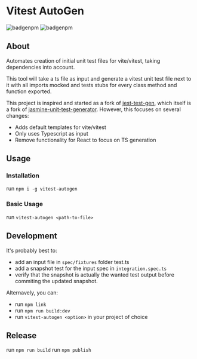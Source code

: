 # Vitest AutoGen
![badgenpm](https://img.shields.io/npm/dm/vitest-autogen.svg) ![badgenpm](https://img.shields.io/npm/v/vitest-autogen.svg)

## About

Automates creation of initial unit test files for vite/vitest, taking dependencies into account.

This tool will take a ts file as input and generate a vitest unit test file next to it with all imports mocked and tests stubs for every class method and function exported.

This project is inspired and started as a fork of [jest-test-gen](https://github.com/egm0121/jest-test-gen), which itself is a fork of [jasmine-unit-test-generator](https://github.com/FDIM/jasmine-unit-test-generator). However, this focuses on several changes:

 * Adds default templates for vite/vitest
 * Only uses Typescript as input
 * Remove functionality for React to focus on TS generation

## Usage

### Installation

run `npm i -g vitest-autogen`

### Basic Usage

run `vitest-autogen <path-to-file>`

## Development

It's probably best to:

* add an input file in `spec/fixtures` folder test.ts
* add a snapshot test for the input spec in `integration.spec.ts`
* verify that the snapshot is actually the wanted test output before commiting the updated snapshot.

Alternavely, you can:

* run `npm link`
* run `npm run build:dev`
* run `vitest-autogen <option>` in your project of choice

## Release
run `npm run build`
run `npm publish`
